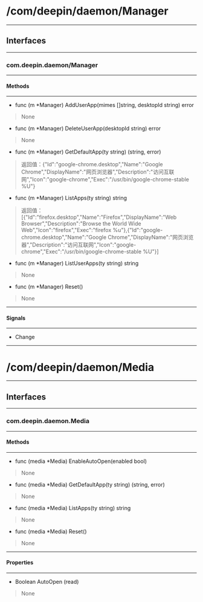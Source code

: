 # /com/deepin/daemon/Manager
***
## Interfaces
***
### com.deepin.daemon/Manager
***
#### Methods
***

- func (m *Manager) AddUserApp(mimes []string, desktopId string) error
> None

- func (m *Manager) DeleteUserApp(desktopId string) error
> None

- func (m *Manager) GetDefaultApp(ty string) (string, error)
> 返回值：{"Id":"google-chrome.desktop","Name":"Google Chrome","DisplayName":"网页浏览器","Description":"访问互联网","Icon":"google-chrome","Exec":"/usr/bin/google-chrome-stable %U"}

- func (m *Manager) ListApps(ty string) string
> 返回值：[{"Id":"firefox.desktop","Name":"Firefox","DisplayName":"Web Browser","Description":"Browse the World Wide Web","Icon":"firefox","Exec":"firefox %u"},{"Id":"google-chrome.desktop","Name":"Google Chrome","DisplayName":"网页浏览器","Description":"访问互联网","Icon":"google-chrome","Exec":"/usr/bin/google-chrome-stable %U"}]

- func (m *Manager) ListUserApps(ty string) string
> None

- func (m *Manager) Reset()
> None

***
#### Signals
***

- Change



***
# /com/deepin/daemon/Media
***
## Interfaces
***
### com.deepin.daemon.Media
***
#### Methods
***

- func (media *Media) EnableAutoOpen(enabled bool)
> None

- func (media *Media) GetDefaultApp(ty string) (string, error)
> None

- func (media *Media) ListApps(ty string) string
> None

- func (media *Media) Reset()
> None

***
#### Properties
***

- Boolean AutoOpen (read)
> None

